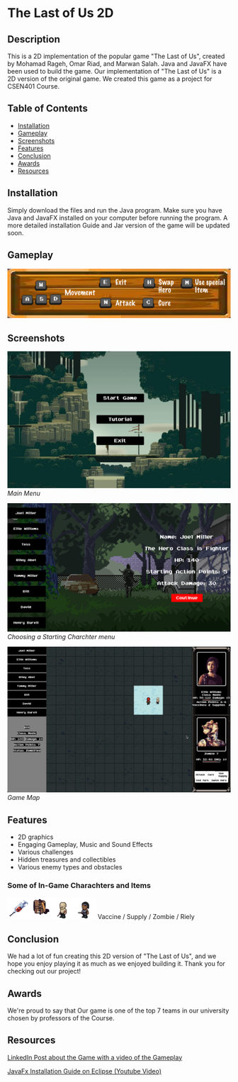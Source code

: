 # The Last of Us 2D

## Description
This is a 2D implementation of the popular game "The Last of Us", created by Mohamad Rageh, Omar Riad, and Marwan Salah. Java and JavaFX have been used to build the game.
Our implementation of "The Last of Us" is a 2D version of the original game. We created this game as a project for CSEN401 Course.

## Table of Contents
- [Installation](#installation)
- [Gameplay](#gameplay)
- [Screenshots](#screenshots)
- [Features](#features)
- [Conclusion](#conclusion)
- [Awards](#awards)
- [Resources](#resources)


## Installation
Simply download the files and run the Java program. Make sure you have Java and JavaFX installed on your computer before running the program.
A more detailed installation Guide and Jar version of the game will be updated soon.


## Gameplay
![Gameplay](gameplay.png)

## Screenshots
![Main Menu](readmePhotos/mainmenu.png)
*Main Menu*

![choosing charachter](readmePhotos/Charachterchoice.png)
*Choosing a Starting Charchter menu*


![map](readmePhotos/Map2.png)
*Game Map*

## Features
- 2D graphics
- Engaging Gameplay, Music and Sound Effects 
- Various challenges
- Hidden treasures and collectibles
- Various enemy types and obstacles

### Some of In-Game Charachters and Items
<img align="left" width="50" height="50" src="readmePhotos/Vaccine.png">
<img align="left" width="50" height="50" src="readmePhotos/Supply.png">
<img align="left" width="50" height="50" src="readmePhotos/Zombie.png">
<img  width="50" height="50" src="THE_LAST_OF_US/src/views/Riley/frame_11.png">
Vaccine / Supply / Zombie / Riely


## Conclusion
We had a lot of fun creating this 2D version of "The Last of Us", and we hope you enjoy playing it as much as we enjoyed building it. Thank you for checking out our project!

## Awards
We're proud to say that Our game is one of the top 7 teams in our university chosen by professors of the Course. 

## Resources

[LinkedIn Post about the Game with a video of the Gameplay](https://www.linkedin.com/posts/marawan-abdelrahman_im-happy-to-share-that-our-team-consisting-activity-7086398397804351489-Sg04?utm_source=share&utm_medium=member_desktop)

[JavaFx Installation Guide on Eclipse (Youtube Video)](https://www.youtube.com/watch?v=nz8P528uGjk)
